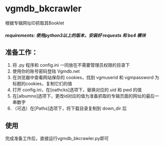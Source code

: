 # vgmdb_bkcrawler
根据专辑网址ID抓取其Booklet

##### requirements: 使用python3以上的版本，安装好 requests 和 bs4 模块

## 准备工作：
  1. 将 .py 程序和 config.ini 一同放在不需要管理员权限的目录下
  2. 使用你的账号密码登陆 Vgmdb.net
  3. 在浏览器中查看网站保存的 cookies，找到 vgmuserid 和 vgmpassword 为标题的cookies，复制它们的值
  4. 打开 config.ini，在[oathcks]选项下，替换对应的 uid 和 pwd 的值
  5. 在[albumno]选项下，更改id对应的值为准备抓取的专辑页面的网址的最后一串数字
  6. （可选）在[Paths]选项下，将下载目录复制到 down_dir 后
  
## 使用
完成准备工作后，直接运行vgmdb_bkcrawler.py即可

